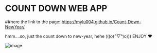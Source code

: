 # COUNT DOWN WEB APP

##here the link to the page: https://mylu004.github.io/Count-Down-NewYear/

hmm....so, just the count down to new-year, hehe (((o(*°▽°*)o))) ENJOY ❤

![image](https://github.com/MyLu004/Count-Down-NewYear/assets/114357581/5e0a92eb-0ddf-480a-89e0-731ea718e565)

